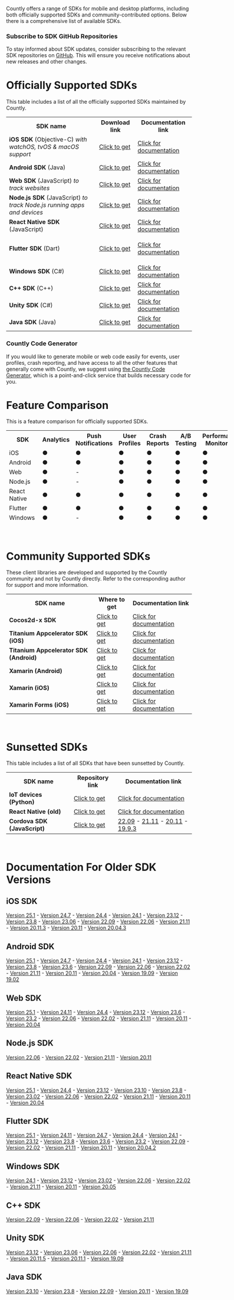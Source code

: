 <p>
  Countly offers a range of SDKs for mobile and desktop platforms, including both
  officially supported SDKs and community-contributed options. Below there is a
  comprehensive list of available SDKs.
</p>
<div class="callout callout--info">
  <h3 id="h_01H9QCP8G5XEZFKXAFSTECCDWD" class="callout__title">Subscribe to SDK GitHub Repositories</h3>
  <p>
    To stay informed about SDK updates, consider subscribing to the relevant
    SDK repositories on
    <a href="http://github.com/countly" target="_blank" rel="noopener noreferrer">GitHub</a>.
    This will ensure you receive notifications about new releases and other changes.
  </p>
</div>
<h1 id="h_01H9QCP8G5Y9PZJGERZ4XWYDY9">Officially Supported SDKs</h1>
<p>
  <span style="font-weight: 400;">This table includes a list of all the officially supported SDKs maintained by Countly.</span>
</p>
<table>
  <tbody>
    <tr>
      <th>SDK name</th>
      <th>Download link</th>
      <th>Documentation link</th>
    </tr>
    <tr>
      <td>
        <strong>iOS SDK</strong> (Objective-C)
        <em>with watchOS, tvOS &amp; macOS support</em>
      </td>
      <td>
        <a href="https://github.com/Countly/countly-sdk-ios" target="_blank" rel="noopener noreferrer">Click to get</a>
      </td>
      <td>
        <a href="/hc/en-us/articles/360037753511" target="_blank" rel="noopener noreferrer">Click for documentation</a>
      </td>
    </tr>
    <tr>
      <td>
        <strong>Android SDK</strong> (Java)
      </td>
      <td>
        <a href="https://github.com/Countly/countly-sdk-android" target="_blank" rel="noopener noreferrer">Click to get</a>
      </td>
      <td>
        <a href="/hc/en-us/articles/360037754031" target="_blank" rel="noopener">Click for documentation</a>
      </td>
    </tr>
    <tr>
      <td>
        <strong>Web SDK</strong> (JavaScript) <em>to track websites</em>
      </td>
      <td>
        <a href="https://github.com/Countly/countly-sdk-web" target="_blank" rel="noopener noreferrer">Click to get</a>
      </td>
      <td>
        <a href="/hc/en-us/articles/360037441932" target="_blank" rel="noopener noreferrer">Click for documentation</a>
      </td>
    </tr>
    <tr>
      <td>
        <strong>Node.js SDK</strong> (JavaScript)
        <em>to track Node.js running apps and devices</em>
      </td>
      <td>
        <a href="https://github.com/Countly/countly-sdk-nodejs" target="_blank" rel="noopener noreferrer">Click to get</a>
      </td>
      <td>
        <a href="/hc/en-us/articles/360037442892" target="_blank" rel="noopener noreferrer">Click for documentation</a>
      </td>
    </tr>
    <tr>
      <td>
        <strong>React Native SDK</strong> (JavaScript)
      </td>
      <td>
        <a href="https://github.com/Countly/countly-sdk-react-native-bridge" target="_blank" rel="noopener noreferrer">Click to get</a>
      </td>
      <td>
        <a href="/hc/en-us/articles/360037813231" target="_blank" rel="noopener noreferrer">Click for documentation</a>
      </td>
    </tr>
    <tr>
      <td>
        <strong>Flutter SDK</strong> (Dart)
      </td>
      <td>
        <a href="https://github.com/Countly/countly-sdk-flutter-bridge" target="_blank" rel="noopener noreferrer">Click to get</a>
      </td>
      <td>
        <p>
          <a href="/hc/en-us/articles/360037944212" target="_blank" rel="noopener noreferrer">Click for documentation</a>
        </p>
      </td>
    </tr>
    <tr>
      <td>
        <strong>Windows SDK</strong> (C#)
      </td>
      <td>
        <a href="https://github.com/Countly/countly-sdk-windows" target="_blank" rel="noopener noreferrer">Click to get</a>
      </td>
      <td>
        <a href="/hc/en-us/articles/360037754691" target="_blank" rel="noopener noreferrer">Click for documentation</a>
      </td>
    </tr>
    <tr>
      <td>
        <strong>C++ SDK</strong> (C++)
      </td>
      <td>
        <a href="http://github.com/countly/countly-sdk-cpp" target="_blank" rel="noopener noreferrer">Click to get</a>
      </td>
      <td>
        <a href="/hc/en-us/articles/4416163384857" target="_blank" rel="noopener noreferrer">Click for documentation</a>
      </td>
    </tr>
    <tr>
      <td>
        <strong>Unity SDK</strong> (C#)
      </td>
      <td>
        <a href="http://github.com/countly/countly-sdk-unity" target="_blank" rel="noopener noreferrer">Click to get</a>
      </td>
      <td>
        <a href="/hc/en-us/articles/360037813851" target="_blank" rel="noopener noreferrer">Click for documentation</a>
      </td>
    </tr>
    <tr>
      <td>
        <strong>Java SDK </strong>(Java)
      </td>
      <td>
        <a href="https://github.com/Countly/countly-sdk-java" target="_blank" rel="noopener noreferrer">Click to get</a>
      </td>
      <td>
        <a href="/hc/en-us/articles/360037813891" target="_blank" rel="noopener noreferrer">Click for documentation</a>
      </td>
    </tr>
  </tbody>
</table>
<div class="callout callout--info">
  <h3 id="h_01H9QCP8G5N0RHTYQGCFC86B27" class="callout__title">Countly Code Generator</h3>
  <p>
    If you would like to generate mobile or web code easily for events, user
    profiles, crash reporting, and have access to all the other features that
    generally come with Countly, we suggest using
    <a href="https://countly.github.io/countly-code-generator" target="_blank" rel="noopener noreferrer">the Countly Code Generator</a>,
    which is a point-and-click service that builds necessary code for you.
  </p>
</div>
<h1 id="h_01H9QCP8G52MSJGQZCFGV0HMWM">Feature Comparison</h1>
<p>This is a feature comparison for officially supported SDKs.</p>
<table style="height: 252px; width: 601px;">
  <tbody>
    <tr style="height: 44px;">
      <th style="width: 143.137px; height: 44px;">SDK</th>
      <th class="wysiwyg-text-align-center" style="width: 71.8px; height: 44px;">Analytics</th>
      <th class="wysiwyg-text-align-center" style="width: 99.975px; height: 44px;">Push Notifications</th>
      <th class="wysiwyg-text-align-center" style="width: 59.925px; height: 44px;">User Profiles</th>
      <th class="wysiwyg-text-align-center" style="width: 61.3px; height: 44px;">Crash Reports</th>
      <th class="wysiwyg-text-align-center" style="width: 58.075px; height: 44px;">A/B Testing</th>
      <th class="wysiwyg-text-align-center" style="width: 100.675px; height: 44px;">Performance Monitoring</th>
      <th class="wysiwyg-text-align-center" style="width: 74.2625px; height: 44px;">Feedback widgets</th>
    </tr>
    <tr style="height: 22px;">
      <td style="width: 135.137px; height: 22px;">iOS</td>
      <td class="wysiwyg-text-align-center" style="width: 63.8px; height: 22px;">
        <span class="wysiwyg-color-green110 wysiwyg-font-size-x-large">●</span>
      </td>
      <td class="wysiwyg-text-align-center" style="width: 91.975px; height: 22px;">
        <span class="wysiwyg-color-green110 wysiwyg-font-size-x-large">●</span>
      </td>
      <td class="wysiwyg-text-align-center" style="width: 51.925px; height: 22px;">
        <span class="wysiwyg-color-green110 wysiwyg-font-size-x-large">●</span>
      </td>
      <td class="wysiwyg-text-align-center" style="width: 53.3px; height: 22px;">
        <span class="wysiwyg-color-green110 wysiwyg-font-size-x-large">●</span>
      </td>
      <td class="wysiwyg-text-align-center" style="width: 50.075px; height: 22px;">
        <span class="wysiwyg-color-green110 wysiwyg-font-size-x-large">●</span>
      </td>
      <td class="wysiwyg-text-align-center" style="width: 92.675px; height: 22px;">
        <span class="wysiwyg-color-green110 wysiwyg-font-size-x-large">●</span>
      </td>
      <td class="wysiwyg-text-align-center" style="width: 66.2625px; height: 22px;">
        <span class="wysiwyg-color-green110 wysiwyg-font-size-x-large">●</span>
      </td>
    </tr>
    <tr style="height: 22px;">
      <td style="width: 135.137px; height: 22px;">Android</td>
      <td class="wysiwyg-text-align-center" style="width: 63.8px; height: 22px;">
        <span class="wysiwyg-color-green110 wysiwyg-font-size-x-large">●</span>
      </td>
      <td class="wysiwyg-text-align-center" style="width: 91.975px; height: 22px;">
        <span class="wysiwyg-color-green110 wysiwyg-font-size-x-large">●</span>
      </td>
      <td class="wysiwyg-text-align-center" style="width: 51.925px; height: 22px;">
        <span class="wysiwyg-color-green110 wysiwyg-font-size-x-large">●</span>
      </td>
      <td class="wysiwyg-text-align-center" style="width: 53.3px; height: 22px;">
        <span class="wysiwyg-color-green110 wysiwyg-font-size-x-large">●</span>
      </td>
      <td class="wysiwyg-text-align-center" style="width: 50.075px; height: 22px;">
        <span class="wysiwyg-color-green110 wysiwyg-font-size-x-large">●</span>
      </td>
      <td class="wysiwyg-text-align-center" style="width: 92.675px; height: 22px;">
        <span class="wysiwyg-color-green110 wysiwyg-font-size-x-large">●</span>
      </td>
      <td class="wysiwyg-text-align-center" style="width: 66.2625px; height: 22px;">
        <span class="wysiwyg-color-green110 wysiwyg-font-size-x-large">●</span>
      </td>
    </tr>
    <tr style="height: 22px;">
      <td style="width: 135.137px; height: 22px;">Web</td>
      <td class="wysiwyg-text-align-center" style="width: 63.8px; height: 22px;">
        <span class="wysiwyg-color-green110 wysiwyg-font-size-x-large">●</span>
      </td>
      <td class="wysiwyg-text-align-center" style="width: 91.975px; height: 22px;">-</td>
      <td class="wysiwyg-text-align-center" style="width: 51.925px; height: 22px;">
        <span class="wysiwyg-color-green110 wysiwyg-font-size-x-large">●</span>
      </td>
      <td class="wysiwyg-text-align-center" style="width: 53.3px; height: 22px;">
        <span class="wysiwyg-color-green110 wysiwyg-font-size-x-large">●</span>
      </td>
      <td class="wysiwyg-text-align-center" style="width: 50.075px; height: 22px;">
        <span class="wysiwyg-color-green110 wysiwyg-font-size-x-large">●</span>
      </td>
      <td class="wysiwyg-text-align-center" style="width: 92.675px; height: 22px;">
        <span class="wysiwyg-color-green110 wysiwyg-font-size-x-large">●</span>
      </td>
      <td class="wysiwyg-text-align-center" style="width: 66.2625px; height: 22px;">
        <span class="wysiwyg-color-green110 wysiwyg-font-size-x-large">●</span>
      </td>
    </tr>
    <tr style="height: 22px;">
      <td style="width: 135.137px; height: 22px;">Node.js</td>
      <td class="wysiwyg-text-align-center" style="width: 63.8px; height: 22px;">
        <span class="wysiwyg-color-green110 wysiwyg-font-size-x-large">●</span>
      </td>
      <td class="wysiwyg-text-align-center" style="width: 91.975px; height: 22px;">-</td>
      <td class="wysiwyg-text-align-center" style="width: 51.925px; height: 22px;">
        <span class="wysiwyg-color-green110 wysiwyg-font-size-x-large">●</span>
      </td>
      <td class="wysiwyg-text-align-center" style="width: 53.3px; height: 22px;">
        <span class="wysiwyg-color-green110 wysiwyg-font-size-x-large">●</span>
      </td>
      <td class="wysiwyg-text-align-center" style="width: 50.075px; height: 22px;">
        <span class="wysiwyg-color-green110 wysiwyg-font-size-x-large">●</span>
      </td>
      <td class="wysiwyg-text-align-center" style="width: 92.675px; height: 22px;">
        <span class="wysiwyg-color-green110 wysiwyg-font-size-x-large">●</span>
      </td>
      <td class="wysiwyg-text-align-center" style="width: 66.2625px; height: 22px;">-</td>
    </tr>
    <tr style="height: 22px;">
      <td style="width: 135.137px; height: 22px;">React Native</td>
      <td class="wysiwyg-text-align-center" style="width: 63.8px; height: 22px;">
        <span class="wysiwyg-color-green110 wysiwyg-font-size-x-large">●</span>
      </td>
      <td class="wysiwyg-text-align-center" style="width: 91.975px; height: 22px;">
        <span class="wysiwyg-color-green110 wysiwyg-font-size-x-large">●</span>
      </td>
      <td class="wysiwyg-text-align-center" style="width: 51.925px; height: 22px;">
        <span class="wysiwyg-color-green110 wysiwyg-font-size-x-large">●</span>
      </td>
      <td class="wysiwyg-text-align-center" style="width: 53.3px; height: 22px;">
        <span class="wysiwyg-color-green110 wysiwyg-font-size-x-large">●</span>
      </td>
      <td class="wysiwyg-text-align-center" style="width: 50.075px; height: 22px;">
        <span class="wysiwyg-color-green110 wysiwyg-font-size-x-large">●</span>
      </td>
      <td class="wysiwyg-text-align-center" style="width: 92.675px; height: 22px;">
        <span class="wysiwyg-color-green110 wysiwyg-font-size-x-large">●</span>
      </td>
      <td class="wysiwyg-text-align-center" style="width: 66.2625px; height: 22px;">
        <span class="wysiwyg-color-green110 wysiwyg-font-size-x-large">●</span>
      </td>
    </tr>
    <tr style="height: 22px;">
      <td style="width: 135.137px; height: 22px;">Flutter</td>
      <td class="wysiwyg-text-align-center" style="width: 63.8px; height: 22px;">
        <span class="wysiwyg-color-green110 wysiwyg-font-size-x-large">●</span>
      </td>
      <td class="wysiwyg-text-align-center" style="width: 91.975px; height: 22px;">
        <span class="wysiwyg-color-green110 wysiwyg-font-size-x-large">●</span>
      </td>
      <td class="wysiwyg-text-align-center" style="width: 51.925px; height: 22px;">
        <span class="wysiwyg-color-green110 wysiwyg-font-size-x-large">●</span>
      </td>
      <td class="wysiwyg-text-align-center" style="width: 53.3px; height: 22px;">
        <span class="wysiwyg-color-green110 wysiwyg-font-size-x-large">●</span>
      </td>
      <td class="wysiwyg-text-align-center" style="width: 50.075px; height: 22px;">
        <span class="wysiwyg-color-green110 wysiwyg-font-size-x-large">●</span>
      </td>
      <td class="wysiwyg-text-align-center" style="width: 92.675px; height: 22px;">
        <span class="wysiwyg-color-green110 wysiwyg-font-size-x-large">●</span>
      </td>
      <td class="wysiwyg-text-align-center" style="width: 66.2625px; height: 22px;">
        <span class="wysiwyg-color-green110 wysiwyg-font-size-x-large">●</span>
      </td>
    </tr>
    <tr style="height: 22px;">
      <td style="width: 135.137px; height: 22px;">Windows&nbsp;</td>
      <td class="wysiwyg-text-align-center" style="width: 63.8px; height: 22px;">
        <span class="wysiwyg-color-green110 wysiwyg-font-size-x-large">●</span>
      </td>
      <td class="wysiwyg-text-align-center" style="width: 91.975px; height: 22px;">-</td>
      <td class="wysiwyg-text-align-center" style="width: 51.925px; height: 22px;">
        <span class="wysiwyg-color-green110 wysiwyg-font-size-x-large">●</span>
      </td>
      <td class="wysiwyg-text-align-center" style="width: 53.3px; height: 22px;">
        <span class="wysiwyg-color-green110 wysiwyg-font-size-x-large">●</span>
      </td>
      <td class="wysiwyg-text-align-center" style="width: 50.075px; height: 22px;">
        <span class="wysiwyg-font-size-x-large wysiwyg-color-red110">●</span>
      </td>
      <td class="wysiwyg-text-align-center" style="width: 92.675px; height: 22px;">
        <span class="wysiwyg-font-size-x-large wysiwyg-color-red110">●</span>
      </td>
      <td class="wysiwyg-text-align-center" style="width: 66.2625px; height: 22px;">
        <span class="wysiwyg-font-size-x-large wysiwyg-color-red110">●</span>
      </td>
    </tr>
    <tr style="height: 22px;">
      <td style="width: 135.137px; height: 22px;">C++</td>
      <td class="wysiwyg-text-align-center" style="width: 63.8px; height: 22px;">
        <span class="wysiwyg-color-green110 wysiwyg-font-size-x-large">●</span>
      </td>
      <td class="wysiwyg-text-align-center" style="width: 91.975px; height: 22px;">-</td>
      <td class="wysiwyg-text-align-center" style="width: 51.925px; height: 22px;">
        <span class="wysiwyg-color-green110 wysiwyg-font-size-x-large">●</span>
      </td>
      <td class="wysiwyg-text-align-center" style="width: 53.3px; height: 22px;">
        <span class="wysiwyg-font-size-x-large wysiwyg-color-red110">●</span>
      </td>
      <td class="wysiwyg-text-align-center" style="width: 50.075px; height: 22px;">
        <span class="wysiwyg-color-green110 wysiwyg-font-size-x-large">●</span>
      </td>
      <td class="wysiwyg-text-align-center" style="width: 92.675px; height: 22px;">
        <span class="wysiwyg-font-size-x-large wysiwyg-color-red110">●</span>
      </td>
      <td class="wysiwyg-text-align-center" style="width: 66.2625px; height: 22px;">
        <span class="wysiwyg-font-size-x-large wysiwyg-color-red110">●</span>
      </td>
    </tr>
    <tr style="height: 10px;">
      <td style="width: 135.137px; height: 10px;">Unity</td>
      <td class="wysiwyg-text-align-center" style="width: 63.8px; height: 10px;">
        <span class="wysiwyg-color-green110 wysiwyg-font-size-x-large">●</span>
      </td>
      <td class="wysiwyg-text-align-center" style="width: 91.975px; height: 10px;">
        <span class="wysiwyg-color-green110 wysiwyg-font-size-x-large">●</span>
      </td>
      <td class="wysiwyg-text-align-center" style="width: 51.925px; height: 10px;">
        <span class="wysiwyg-color-green110 wysiwyg-font-size-x-large">●</span>
      </td>
      <td class="wysiwyg-text-align-center" style="width: 53.3px; height: 10px;">
        <span class="wysiwyg-color-green110 wysiwyg-font-size-x-large">●</span>
      </td>
      <td class="wysiwyg-text-align-center" style="width: 50.075px; height: 10px;">
        <span class="wysiwyg-color-green110 wysiwyg-font-size-x-large">●</span>
      </td>
      <td class="wysiwyg-text-align-center" style="width: 92.675px; height: 10px;">
        <span class="wysiwyg-font-size-x-large wysiwyg-color-red110">●</span>
      </td>
      <td class="wysiwyg-text-align-center" style="width: 66.2625px; height: 10px;">
        <span class="wysiwyg-font-size-x-large wysiwyg-color-red110">●</span>
      </td>
    </tr>
    <tr>
      <td style="width: 135.137px;">Java</td>
      <td class="wysiwyg-text-align-center" style="width: 63.8px;">
        <span class="wysiwyg-color-green110 wysiwyg-font-size-x-large">●</span>
      </td>
      <td class="wysiwyg-text-align-center" style="width: 91.975px; height: 22px;">-</td>
      <td class="wysiwyg-text-align-center" style="width: 51.925px;">
        <span class="wysiwyg-color-green110 wysiwyg-font-size-x-large">●</span>
      </td>
      <td class="wysiwyg-text-align-center" style="width: 53.3px;">
        <span class="wysiwyg-color-green110 wysiwyg-font-size-x-large">●</span>
      </td>
      <td class="wysiwyg-text-align-center" style="width: 50.075px;">
        <span class="wysiwyg-color-green110 wysiwyg-font-size-x-large">●</span>
      </td>
      <td class="wysiwyg-text-align-center" style="width: 92.675px;">
        <span class="wysiwyg-font-size-x-large wysiwyg-color-red110">●</span>
      </td>
      <td class="wysiwyg-text-align-center" style="width: 66.2625px;">
        <span class="wysiwyg-color-green110 wysiwyg-font-size-x-large">●</span>
      </td>
    </tr>
  </tbody>
</table>
<p>&nbsp;</p>
<!--Added for better spacing-->
<h1 id="h_01H9QCP8G6Z1ACAFCM1FVHC033">Community Supported SDKs</h1>
<p>
  <span>These client libraries are developed and supported by the Countly community and not by Countly directly. Refer to the corresponding author for support and more information.</span>
</p>
<table>
  <tbody>
    <tr>
      <th style="width: 302.641px;">SDK name</th>
      <th style="width: 102.359px;">Where to get</th>
      <th style="width: 175.109px;">Documentation link</th>
    </tr>
    <tr>
      <td style="width: 294.641px;">
        <strong>Cocos2d-x SDK</strong>
      </td>
      <td style="width: 94.3594px;">
        <a href="https://github.com/shadow0162/countly-sdk-cocos2d-x" target="_blank" rel="noopener">Click to get</a>
      </td>
      <td style="width: 167.109px;">
        <a href="/hc/en-us/articles/360038883751" target="_blank" rel="noopener">Click for documentation</a>
      </td>
    </tr>
    <tr>
      <td style="width: 294.641px;">
        <strong>Titanium Appcelerator SDK (iOS)</strong>
      </td>
      <td style="width: 94.3594px;">
        <a href="https://github.com/dieskim/countly-sdk-appcelerator-titanium-ios" target="_blank" rel="noopener">Click to get</a>
      </td>
      <td style="width: 167.109px;">
        <a href="https://github.com/dieskim/countly-sdk-appcelerator-titanium-ios#readme" target="_blank" rel="noopener">Click for documentation</a>
      </td>
    </tr>
    <tr>
      <td style="width: 294.641px;">
        <strong>Titanium Appcelerator SDK (Android)</strong>
      </td>
      <td style="width: 94.3594px;">
        <a href="https://github.com/dieskim/countly-sdk-appcelerator-titanium-android" target="_blank" rel="noopener">Click to get</a>
      </td>
      <td style="width: 167.109px;">
        <a href="https://github.com/dieskim/countly-sdk-appcelerator-titanium-android#readme" target="_blank" rel="noopener">Click for documentation</a>
      </td>
    </tr>
    <tr>
      <td style="width: 294.641px;">
        <strong>Xamarin (Android)</strong>
      </td>
      <td style="width: 94.3594px;">
        <a href="https://www.nuget.org/packages/CountlySDK.Xamarin.Android" target="_blank" rel="noopener">Click to get</a>
      </td>
      <td style="width: 167.109px;">
        <a href="/hc/en-us/articles/360037813691" target="_blank" rel="noopener">Click for documentation</a>
      </td>
    </tr>
    <tr>
      <td style="width: 294.641px;">
        <strong>Xamarin (iOS)</strong>
      </td>
      <td style="width: 94.3594px;">
        <a href="https://www.nuget.org/packages/CountlySDK.Xamarin.iOS" target="_blank" rel="noopener">Click to get</a>
      </td>
      <td style="width: 167.109px;">
        <a href="/hc/en-us/articles/360037443392" target="_blank" rel="noopener">Click for documentation</a>
      </td>
    </tr>
    <tr>
      <td style="width: 294.641px;">
        <strong>Xamarin Forms (iOS)</strong>
      </td>
      <td style="width: 94.3594px;">
        <a href="https://www.nuget.org/packages?q=countly" target="_blank" rel="noopener">Click to get</a>
      </td>
      <td style="width: 167.109px;">
        <a href="/hc/en-us/articles/360037813331" target="_blank" rel="noopener">Click for documentation</a>
      </td>
    </tr>
  </tbody>
</table>
<p>&nbsp;</p>
<!--Added for better spacing-->
<h1 id="h_01H9QCP8G7TB440TY569TKZRMG">Sunsetted SDKs</h1>
<p>
  <span style="font-weight: 400;">This table includes a list of all SDKs that have been sunsetted by Countly.</span>
</p>
<table>
  <tbody>
    <tr>
      <th>SDK name</th>
      <th>Repository link</th>
      <th>Documentation link</th>
    </tr>
    <tr>
      <td>
        <strong>IoT devices (Python)</strong>
      </td>
      <td>
        <a href="https://github.com/Countly/countly-sdk-iot-python" target="_blank" rel="noopener">Click to get</a>
      </td>
      <td>
        <a href="/hc/en-us/articles/360037442772" target="_blank" rel="noopener">Click for documentation</a>
      </td>
    </tr>
    <tr>
      <td>
        <strong>React Native (old)</strong>
      </td>
      <td>
        <a href="https://github.com/Countly/countly-sdk-react-native" target="_blank" rel="noopener">Click to get</a>
      </td>
      <td>
        <a href="/hc/en-us/articles/360037443012" target="_blank" rel="noopener">Click for documentation</a>
      </td>
    </tr>
    <tr>
      <td>
        <strong>Cordova SDK (JavaScript)</strong>
      </td>
      <td>
        <a href="https://github.com/Countly/countly-sdk-cordova" target="_blank" rel="noopener">Click to get</a>
      </td>
      <td>
        <a href="/hc/en-us/articles/360037813011" target="_blank" rel="noopener">22.09</a>
        -
        <a href="/hc/en-us/articles/15669961053721" target="_blank" rel="noopener">21.11</a>
        -
        <a href="/hc/en-us/articles/7019114935961" target="_blank" rel="noopener">20.11</a>
        -
        <a href="/hc/en-us/articles/900004883663" target="_blank" rel="noopener">19.9.3</a>
      </td>
    </tr>
  </tbody>
</table>
<p>&nbsp;</p>
<!--Added for better spacing-->
<h1 id="h_01H9QCP8G72897X5YK7YMZAZ8K">Documentation For Older SDK Versions</h1>
<h2 id="h_01H9QCP8G7Y97Y1T51TGGNDMNP">iOS SDK</h2>
<p>
  <a href="/hc/en-us/articles/19627972441500" target="_blank" rel="noopener">Version 25.1</a>
  -
  <a href="/hc/en-us/articles/18155738523292" target="_blank" rel="noopener">Version 24.7</a>
  -
  <a href="/hc/en-us/articles/34585282246553" target="_blank" rel="noopener">Version 24.4</a>
  -
  <a href="/hc/en-us/articles/30852863549849" target="_blank" rel="noopener">Version 24.1</a>
  -
  <a href="/hc/en-us/articles/28072779184921" target="_blank" rel="noopener">Version 23.12</a>
  -
  <a href="/hc/en-us/articles/26447578557465" target="_blank" rel="noopener">Version 23.8</a>
  -
  <a href="/hc/en-us/articles/23224275572121" target="_blank" rel="noopener">Version 23.06</a>
  -
  <a href="/hc/en-us/articles/15917842316313" target="_blank" rel="noopener">Version 22.09</a>
  -
  <a href="/hc/en-us/articles/13896615805337" target="_blank" rel="noopener">Version 22.06</a>
  -
  <a href="/hc/en-us/articles/10017895289625" target="_blank" rel="noopener">Version 21.11</a>
  -
  <a href="/hc/en-us/articles/4410229126809" target="_blank" rel="noopener">Version 20.11.3</a>
  -
  <a href="/hc/en-us/articles/900004099706" target="_blank" rel="noopener">Version 20.11</a>
  -
  <a href="/hc/en-us/articles/900004398263" target="_blank" rel="noopener">Version 20.04.3</a>
</p>
<h2 id="h_01H9QCP8G73H5RWXFK9P9W6F7Q">Android SDK</h2>
<p>
  <a href="/hc/en-us/articles/19627885653276" target="_blank" rel="noopener">Version 25.1</a>
  -
  <a href="/hc/en-us/articles/18156925767068" target="_blank" rel="noopener">Version 24.7</a>
  -
  <a href="/hc/en-us/articles/34483587332121" target="_blank" rel="noopener">Version 24.4</a>
  -
  <a href="/hc/en-us/articles/30761919688729" target="_blank" rel="noopener">Version 24.1</a>
  -
  <a href="/hc/en-us/articles/27948910269465" target="_blank" rel="noopener">Version 23.12</a>
  -
  <a href="/hc/en-us/articles/26446610705049" target="_blank" rel="noopener">Version 23.8</a>
  -
  <a href="/hc/en-us/articles/23228065459353" target="_blank" rel="noopener">Version 23.6</a>
  -
  <a href="/hc/en-us/articles/20128936020633" target="_blank" rel="noopener">Version 22.09</a>
  -
  <a href="/hc/en-us/articles/15806696414745" target="_blank" rel="noopener">Version 22.06</a>
  -
  <a href="/hc/en-us/articles/11104014467737" target="_blank" rel="noopener">Version 22.02</a>
  -
  <a href="/hc/en-us/articles/11104063417241" target="_blank" rel="noopener">Version 21.11</a>
  -
  <a href="/hc/en-us/articles/4409196247065" target="_blank" rel="noopener">Version 20.11</a>
  -
  <a href="/hc/en-us/articles/900004313263" target="_blank" rel="noopener">Version 20.04</a>
  -
  <a href="/hc/en-us/articles/360038978452" target="_blank" rel="noopener">Version 19.09</a>
  -
  <a href="/hc/en-us/articles/360038842151" target="_blank" rel="noopener">Version 19.02</a>
</p>
<h2 id="h_01H9QCP8G7V4S0SS317HRT5XN8">Web SDK</h2>
<p>
  <a href="/hc/en-us/articles/19642070752924" target="_blank" rel="noopener noreferrer">Version 25.1</a>
  -
  <a href="/hc/en-us/articles/18319247815196" target="_blank" rel="noopener noreferrer">Version 24.11</a>
  -
  <a href="/hc/en-us/articles/16876291962012" target="_blank" rel="noopener noreferrer">Version 24.4</a>
  -
  <a href="/hc/en-us/articles/31592459504537" target="_blank" rel="noopener">Version 23.12</a>
  -
  <a href="/hc/en-us/articles/26125729715737" target="_blank" rel="noopener">Version 23.6</a>
  -
  <a href="/hc/en-us/articles/21184260797721" target="_blank" rel="noopener">Version 23.2</a>
  -
  <a href="/hc/en-us/articles/16640702657817" target="_blank" rel="noopener">Version 22.06</a>
  -
  <a href="/hc/en-us/articles/8911877681945" target="_blank" rel="noopener">Version 22.02</a>
  -
  <a href="/hc/en-us/articles/6195638333593" target="_blank" rel="noopener">Version 21.11</a>
  -
  <a href="/hc/en-us/articles/4408793793689" target="_blank" rel="noopener">Version 20.11</a>
  -
  <a href="/hc/en-us/articles/900003463646" target="_blank" rel="noopener">Version 20.04</a>
</p>
<h2 id="h_01H9QCP8G7S1YR45QYHX6DQJ4D">Node.js SDK</h2>
<p>
  <a href="/hc/en-us/articles/16515548811676" target="_blank" rel="noopener">Version 22.06</a>
  -
  <a href="/hc/en-us/articles/13579891019929" target="_blank" rel="noopener">Version 22.02</a>
  -
  <a href="/hc/en-us/articles/6577856570137" target="_blank" rel="noopener">Version 21.11</a>
  -
  <a href="/hc/en-us/articles/4410672825881" target="_blank" rel="noopener">Version 20.11</a>
</p>
<h2 id="h_01H9QCP8G7F8Y2PP937KS4DQE2">React Native SDK</h2>
<p>
  <a href="/hc/en-us/articles/20834348324380" target="_blank" rel="noopener">Version 25.1</a>
  -
  <a href="/hc/en-us/articles/18117888262044" target="_blank" rel="noopener">Version 24.4</a>
  -
  <a href="/hc/en-us/articles/31332062133913" target="_blank" rel="noopener">Version 23.12</a>
  -
  <a href="/hc/en-us/articles/26451081655065" target="_blank" rel="noopener">Version 23.10</a>
  -
  <a href="/hc/en-us/articles/25329719573017" target="_blank" rel="noopener">Version 23.8</a>
  -
  <a href="/hc/en-us/articles/23707508848025" target="_blank" rel="noopener">Version 23.02</a>
  -
  <a href="/hc/en-us/articles/17931615262745" target="_blank" rel="noopener">Version 22.06</a>
  -
  <a href="/hc/en-us/articles/11734029520665" target="_blank" rel="noopener">Version 22.02</a>
  -
  <a href="/hc/en-us/articles/6116239554841" target="_blank" rel="noopener">Version 21.11</a>
  -
  <a href="/hc/en-us/articles/6505713479577" target="_blank" rel="noopener">Version 20.11</a>
  -
  <a href="/hc/en-us/articles/900003765726" target="_blank" rel="noopener">Version 20.04</a>
</p>
<h2 id="h_01H9QCP8G768WD943FT6WS38TH">Flutter SDK</h2>
<p>
  <a href="/hc/en-us/articles/19724803205020" target="_blank" rel="noopener noreferrer">Version 25.1</a>
  -
  <a href="/hc/en-us/articles/18335589589532" target="_blank" rel="noopener noreferrer">Version 24.11</a>
  -
  <a href="/hc/en-us/articles/17099868201628" target="_blank" rel="noopener noreferrer">Version 24.7</a>
  -
  <a href="/hc/en-us/articles/34539364044697" target="_blank" rel="noopener noreferrer">Version 24.4</a>
  -
  <a href="/hc/en-us/articles/30854942150937" target="_blank" rel="noopener noreferrer">Version 24.1</a>
  -
  <a href="/hc/en-us/articles/28073407851289" target="_blank" rel="noopener noreferrer">Version 23.12</a>
  -
  <a href="/hc/en-us/articles/26449309263769" target="_blank" rel="noopener">Version 23.8</a>
  -
  <a href="/hc/en-us/articles/22712581413273" target="_blank" rel="noopener">Version 23.6</a>
  -
  <a href="/hc/en-us/articles/20143743115801" target="_blank" rel="noopener">Version 23.2</a>
  -
  <a href="/hc/en-us/articles/15911643081369" target="_blank" rel="noopener">Version 22.09</a>
  -
  <a href="/hc/en-us/articles/15911440344601" target="_blank" rel="noopener">Version 22.02</a>
  -
  <a href="/hc/en-us/articles/9667091699097" target="_blank" rel="noopener">Version 21.11</a>
  -
  <a href="/hc/en-us/articles/4409295642137" target="_blank" rel="noopener">Version 20.11</a>
  -
  <a href="/hc/en-us/articles/900005264923" target="_blank" rel="noopener">Version 20.04.2</a>
</p>
<h2 id="h_01H9QCP8G8HMBBT2NPHFJPJ3KX">Windows SDK</h2>
<p>
  <a href="/hc/en-us/articles/21224088645020" target="_blank" rel="noopener">Version 24.1</a>
  -
  <a href="/hc/en-us/articles/27983325097241" target="_blank" rel="noopener">Version 23.12</a>
  -
  <a href="/hc/en-us/articles/26360970027033" target="_blank" rel="noopener">Version 23.02</a>
  -
  <a href="/hc/en-us/articles/19142855719705" target="_blank" rel="noopener">Version 22.06</a>
  -
  <a href="/hc/en-us/articles/13579863428377" target="_blank" rel="noopener">Version 22.02</a>
  -
  <a href="/hc/en-us/articles/11428429151513" target="_blank" rel="noopener">Version 21.11</a>
  -
  <a href="/hc/en-us/articles/4413138651161" target="_blank" rel="noopener">Version 20.11</a>
  -
  <a href="/hc/en-us/articles/4403584269593" target="_blank" rel="noopener">Version 20.05</a>
</p>
<h2 id="h_01H9QCP8G88SRA8VHG55Z077GD">C++ SDK</h2>
<p>
  <a href="/hc/en-us/articles/18695404412185" target="_blank" rel="noopener">Version 22.09</a>
  -
  <a href="/hc/en-us/articles/16413408161817" target="_blank" rel="noopener">Version 22.06</a>
  -
  <a href="/hc/en-us/articles/10317667908889" target="_blank" rel="noopener">Version 22.02</a>
  -
  <a href="/hc/en-us/articles/9665186961945" target="_blank" rel="noopener">Version 21.11</a>
</p>
<h2 id="h_01H9QCP8G8GY2M2KEKK3CSKY3F">Unity SDK</h2>
<p>
  <a href="/hc/en-us/articles/15318025956508" target="_blank" rel="noopener">Version 23.12</a>
  -
  <a href="/hc/en-us/articles/26399466138905" target="_blank" rel="noopener">Version 23.06</a>
  -
  <a href="/hc/en-us/articles/23969854903961" target="_blank" rel="noopener">Version 22.06</a>
  -
  <a href="/hc/en-us/articles/13578391556121" target="_blank" rel="noopener">Version 22.02</a>
  -
  <a href="/hc/en-us/articles/7518482784409" target="_blank" rel="noopener">Version 21.11</a>
  -
  <a href="/hc/en-us/articles/4410908291737" target="_blank" rel="noopener">Version 20.11.5</a>
  -
  <a href="/hc/en-us/articles/900007764903" target="_blank" rel="noopener">Version 20.11.1</a>
  -
  <a href="/hc/en-us/articles/900002413783" target="_blank" rel="noopener">Version 19.09</a>
</p>
<h2 id="h_01H9QCP8G8QD0W9EMHT11F2N8P">Java SDK</h2>
<p>
  <a href="/hc/en-us/articles/28213661170073" target="_blank" rel="noopener">Version 23.10</a>
  -
  <a href="/hc/en-us/articles/25060385136921" target="_blank" rel="noopener">Version 23.8</a>
  -
  <a href="/hc/en-us/articles/23736736982425/" target="_blank" rel="noopener">Version 22.09</a>
  -
  <a href="/hc/en-us/articles/16286959845145" target="_blank" rel="noopener">Version 20.11</a>
  -
  <a href="/hc/en-us/articles/4404187501465" target="_blank" rel="noopener">Version 19.09</a>
</p>
